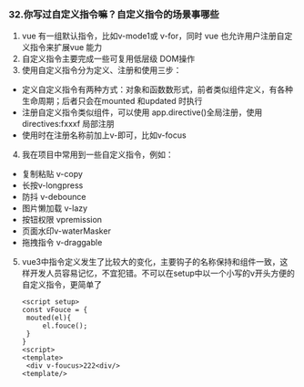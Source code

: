 ### 32.你写过自定义指令嘛？自定义指令的场景事哪些

1. ﻿﻿﻿vue 有一组默认指令，比如v-mode1或 v-for，同时 vue 也允许用户注册自定义指令来扩展vue 能力
2. ﻿﻿﻿自定义指令主要完成一些可复用低层级 DOM操作
3. ﻿﻿﻿使用自定义指令分为定义、注册和使用三步：

- ﻿定义自定义指令有两种方式：对象和函数数形式，前者类似组件定义，有各种生命周期；后者只会在mounted 和updated 时执行
- ﻿注册自定义指令类似组件，可以使用 app.directive()全局注册，使用 directives:fxxxf 局部注朋
- ﻿使用时在注册名称前加上v-即可，比如v-focus

4. 我在项目中常用到一些自定义指令，例如：

- ﻿复制粘贴 v-copy
- ﻿长按v-longpress
- ﻿防抖 v-debounce
- ﻿图片懒加载 v-lazy
- 按钮权限 vpremission
- 页面水印v-waterMasker
- 拖拽指令 v-draggable

5. vue3中指令定义发生了比较大的变化，主要钩子的名称保持和组件一致，这样开发人员容易记忆，不宜犯错。不可以在setup中以一个小写的v开头方便的自定义指令，更简单了

   ```
   <script setup>
   const vFouce = {
   	mouted(el){
   		el.fouce();
   	}
   }
   <script>
   <template>
   	<div v-foucus>222<div/>
   <template/>
   ```

   